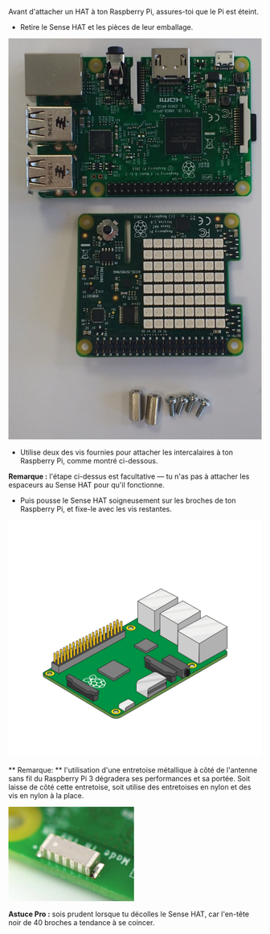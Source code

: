 Avant d'attacher un HAT à ton Raspberry Pi, assures-toi que le Pi est éteint.

+ Retire le Sense HAT et les pièces de leur emballage.

![Pièces Sense HAT](images/sensehat-parts.png)

+ Utilise deux des vis fournies pour attacher les intercalaires à ton Raspberry Pi, comme montré ci-dessous.

**Remarque :** l'étape ci-dessus est facultative — tu n'as pas à attacher les espaceurs au Sense HAT pour qu'il fonctionne.

+ Puis pousse le Sense HAT soigneusement sur les broches de ton Raspberry Pi, et fixe-le avec les vis restantes.

![Attacher le Sense HAT](images/animated_sense_hat.gif)

** Remarque: ** l'utilisation d'une entretoise métallique à côté de l'antenne sans fil du Raspberry Pi 3 dégradera ses performances et sa portée. Soit laisse de côté cette entretoise, soit utilise des entretoises en nylon et des vis en nylon à la place.

![Antenne wifi Raspberry Pi 3](images/pi3-wifi.png)

**Astuce Pro :** sois prudent lorsque tu décolles le Sense HAT, car l'en-tête noir de 40 broches a tendance à se coincer.
